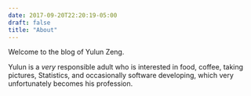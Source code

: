 ```yaml
---
date: 2017-09-20T22:20:19-05:00
draft: false
title: "About"
---
```


Welcome to the blog of Yulun Zeng.

Yulun is a _very_ responsible adult who is interested in food, coffee, taking pictures, Statistics, and occasionally software developing, which very unfortunately becomes his profession.
